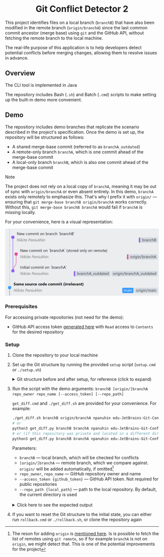 <h1 align="center">Git Conflict Detector 2</h1>

This project identifies files on a local branch (`branchB`) that have also been modified in the remote branch (`origin/branchA`) since the last common commit ancestor (merge base) using `git` and the GitHub API, without fetching the remote branch to the local machine.

The real-life purpose of this application is to help developers detect potential conflicts before merging changes, allowing them to resolve issues in advance.


## Overview

The CLI tool is implemented in Java

The repository includes Bash (`.sh`) and Batch (`.cmd`) scripts to make setting up the built-in demo more convenient.


## Demo

The repository includes demo branches that replicate the scenario described in the project's specification. Once the demo is set up, the repository will be structured as follows:

- A shared merge-base commit (referred to as `branchA_outdated`)
- A remote-only branch `branchA`, which is one commit ahead of the merge-base commit
- A local-only branch `branchB`, which is also one commit ahead of the merge-base commit

<a id="origin"></a>
> [!NOTE]
> The project does not rely on a local copy of `branchA`, meaning it may be out of sync with `origin/branchA` or even absent entirely. In this demo, `branchA` exists only remotely to emphasize this. That's why I prefix it with `origin/` — ensuring that `git merge-base branchB origin/branchA` works correctly. Without this, `git merge-base branchB branchA` would fail if `branchA` is missing locally.

For your convenience, here is a visual representation:

<img with="100%" src="assets/after_setup.png">


### Prerequisites

For accessing private repositories (not need for the demo):
- GitHub API access token [generated here](https://github.com/settings/personal-access-tokens) with `Read` access to `Contents` for the desired repository


### Setup

1. Clone the repository to your local machine

2. Set up the Git structure by running the provided `setup` script (`setup.cmd` or `./setup.sh`)

    <details>
    <summary>Git structure before and after setup, for reference (click to expand)</summary>

    <br>
    <div align="center"><b>Before setup</b></div>
    <img with="100%" src="assets/before_setup.png">

    <br>
    <br>
    <div align="center"><b>After setup</b></div>
    <img with="100%" src="assets/after_setup.png">

    </details>

3. Run the script with the demo arguments: `branchB [origin/]branchA repo_owner repo_name [--access_token] [--repo_path]`

    `get_diff.cmd` and `./get_diff.sh` are provided for your convenience. For example:

    ```bash
    ./get_diff.sh branchB origin/branchA npanuhin edu-JetBrains-Git-Conflict-Detector
    # or
    python3 get_diff.py branchB branchA npanuhin edu-JetBrains-Git-Conflict-Detector
    # or (if this repository was private and located in a different directory)
    python3 get_diff.py branchB branchA npanuhin edu-JetBrains-Git-Conflict-Detector --access_token {github_token} --repo_path ../some_path/
    ```

    Parameters:
    - `branchB` — local branch, which will be checked for conflicts
    - `[origin/]branchA` — remote branch, which we compare against. `origin/` will be added automatically, if omitted[^1]
    - `repo_owner`, `repo_name` — GitHub repository owner and name
    - `--access_token {github_token}` — GitHub API token. Not required for public repositories
    - `--repo_path {local_path}` — path to the local repository. By default, the current directory is used

    <br>
    <details>
    <summary>Click here to see the expected output</summary>

    ```py
    --- Potential Conflicts ---

    Conflict: file_in_root.txt
      origin/branchA: Modified   file_in_root.txt
      branchB:        Modified   file_in_root.txt

    Conflict: folder_in_root/empty_file.txt
      origin/branchA: Modified   folder_in_root/empty_file.txt
      branchB:        Modified   folder_in_root/empty_file.txt

    Conflict: folder_in_root/folder_nested/created_file.txt
      origin/branchA: Added      folder_in_root/folder_nested/created_file.txt
      branchB:        Added      folder_in_root/folder_nested/created_file.txt

    Conflict: folder_in_root/folder_nested/deleted_file.txt
      origin/branchA: Removed    folder_in_root/folder_nested/deleted_file.txt
      branchB:        Removed    folder_in_root/folder_nested/deleted_file.txt

    Conflict: folder_in_root/folder_nested/file_in_folders.txt
      origin/branchA: Modified   folder_in_root/folder_nested/file_in_folders.txt
      branchB:        Modified   folder_in_root/folder_nested/file_in_folders.txt

    Conflict: folder_in_root/truly_renamed_file.txt
      origin/branchA: Renamed    folder_in_root/folder_nested/renamed_file.txt -> folder_in_root/truly_renamed_file.txt
      branchB:        Renamed    folder_in_root/folder_nested/renamed_file.txt -> folder_in_root/truly_renamed_file.txt
    ```

    </details>

4. If you want to reset the Git structure to the initial state, you can either run `rollback.cmd` or `./rollback.sh`, or clone the repository again


[^1]: The reson for adding `origin` is [mentioned here](#origin). Is is possible to fetch the list of remotes using `git remote`, so if for example `branchA` is not on `origin`, we might detect that. This is one of the potential improvements for the project
